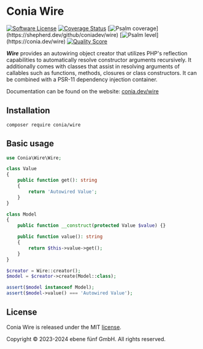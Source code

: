 Conia Wire
==========

[![Software License](https://img.shields.io/badge/license-MIT-brightgreen.svg)](LICENSE.md)
[![Coverage Status](https://img.shields.io/scrutinizer/coverage/g/coniadev/wire.svg)](https://scrutinizer-ci.com/g/coniadev/wire/code-structure)
[![Psalm coverage](https://shepherd.dev/github/coniadev/wire/coverage.svg?)](https://shepherd.dev/github/coniadev/wire)
[![Psalm level](https://shepherd.dev/github/coniadev/wire/level.svg?)](https://conia.dev/wire)
[![Quality Score](https://img.shields.io/scrutinizer/g/coniadev/wire.svg)](https://scrutinizer-ci.com/g/coniadev/wire)

***Wire*** provides an autowiring object creator that utilizes PHP's reflection
capabilities to automatically resolve constructor arguments recursively. It
additionally comes with classes that assist in resolving arguments of callables
such as functions, methods, closures or class constructors. It can be combined
with a PSR-11 dependency injection container.

Documentation can be found on the website: [conia.dev/wire](https://conia.dev/wire/)

Installation
------------

    composer require conia/wire

Basic usage
-----------

```php
use Conia\Wire\Wire;

class Value
{
    public function get(): string
    {
        return 'Autowired Value';
    }
}

class Model
{
    public function __construct(protected Value $value) {}

    public function value(): string
    {
        return $this->value->get();
    }
}

$creator = Wire::creator();
$model = $creator->create(Model::class);

assert($model instanceof Model);
assert($model->value() === 'Autowired Value');
```

License
-------

Conia Wire is released under the MIT [license](LICENSE.md).

Copyright © 2023-2024 ebene fünf GmbH. All rights reserved.
